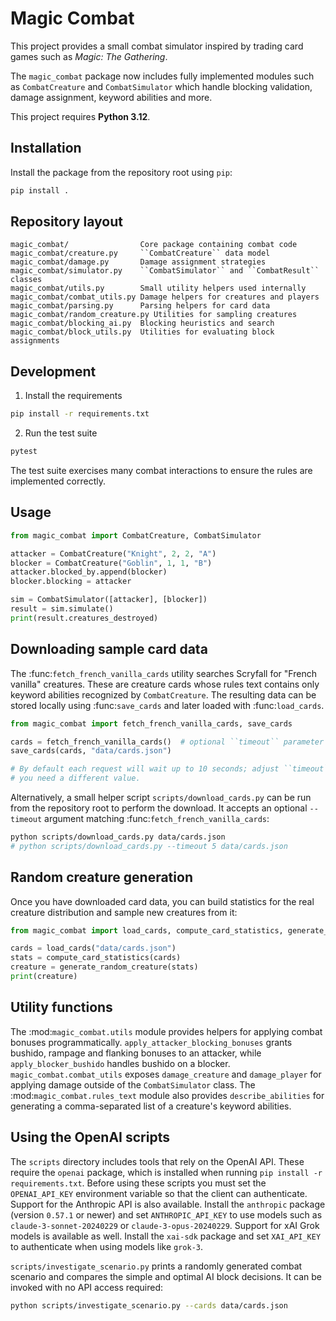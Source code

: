 # Magic Combat

This project provides a small combat simulator inspired by trading card games
such as *Magic: The Gathering*.

The ``magic_combat`` package now includes fully implemented modules such as
``CombatCreature`` and ``CombatSimulator`` which handle blocking validation,
damage assignment, keyword abilities and more.

This project requires **Python 3.12**.

## Installation

Install the package from the repository root using ``pip``:

```bash
pip install .
```

## Repository layout

```
magic_combat/                Core package containing combat code
magic_combat/creature.py     ``CombatCreature`` data model
magic_combat/damage.py       Damage assignment strategies
magic_combat/simulator.py    ``CombatSimulator`` and ``CombatResult`` classes
magic_combat/utils.py        Small utility helpers used internally
magic_combat/combat_utils.py Damage helpers for creatures and players
magic_combat/parsing.py      Parsing helpers for card data
magic_combat/random_creature.py Utilities for sampling creatures
magic_combat/blocking_ai.py  Blocking heuristics and search
magic_combat/block_utils.py  Utilities for evaluating block assignments
```

## Development

1. Install the requirements

```bash
pip install -r requirements.txt
```

2. Run the test suite

```bash
pytest
```

The test suite exercises many combat interactions to ensure the rules are
implemented correctly.

## Usage

```python
from magic_combat import CombatCreature, CombatSimulator

attacker = CombatCreature("Knight", 2, 2, "A")
blocker = CombatCreature("Goblin", 1, 1, "B")
attacker.blocked_by.append(blocker)
blocker.blocking = attacker

sim = CombatSimulator([attacker], [blocker])
result = sim.simulate()
print(result.creatures_destroyed)
```

## Downloading sample card data

The :func:`fetch_french_vanilla_cards` utility searches Scryfall for
"French vanilla" creatures. These are creature cards whose rules text
contains only keyword abilities recognized by ``CombatCreature``. The
resulting data can be stored locally using :func:`save_cards` and later
loaded with :func:`load_cards`.

```python
from magic_combat import fetch_french_vanilla_cards, save_cards

cards = fetch_french_vanilla_cards()  # optional ``timeout`` parameter
save_cards(cards, "data/cards.json")

# By default each request will wait up to 10 seconds; adjust ``timeout`` if
# you need a different value.
```

Alternatively, a small helper script ``scripts/download_cards.py`` can be run
from the repository root to perform the download.  It accepts an optional
``--timeout`` argument matching :func:`fetch_french_vanilla_cards`:

```bash
python scripts/download_cards.py data/cards.json
# python scripts/download_cards.py --timeout 5 data/cards.json
```

## Random creature generation

Once you have downloaded card data, you can build statistics for the real
creature distribution and sample new creatures from it:

```python
from magic_combat import load_cards, compute_card_statistics, generate_random_creature

cards = load_cards("data/cards.json")
stats = compute_card_statistics(cards)
creature = generate_random_creature(stats)
print(creature)
```

## Utility functions

The :mod:`magic_combat.utils` module provides helpers for applying combat
bonuses programmatically. ``apply_attacker_blocking_bonuses`` grants bushido,
rampage and flanking bonuses to an attacker, while ``apply_blocker_bushido``
handles bushido on a blocker. ``magic_combat.combat_utils`` exposes
``damage_creature`` and ``damage_player`` for applying damage outside of the
``CombatSimulator`` class. The :mod:`magic_combat.rules_text` module also
provides ``describe_abilities`` for generating a comma-separated list of a
creature's keyword abilities.

## Using the OpenAI scripts

The ``scripts`` directory includes tools that rely on the OpenAI API.  These
require the ``openai`` package, which is installed when running ``pip install
-r requirements.txt``.  Before using these scripts you must set the
``OPENAI_API_KEY`` environment variable so that the client can authenticate.
Support for the Anthropic API is also available.  Install the ``anthropic``
package (version ``0.57.1`` or newer) and set ``ANTHROPIC_API_KEY`` to use models such as
``claude-3-sonnet-20240229`` or ``claude-3-opus-20240229``.
Support for xAI Grok models is available as well. Install the ``xai-sdk``
package and set ``XAI_API_KEY`` to authenticate when using models like
``grok-3``.

``scripts/investigate_scenario.py`` prints a randomly generated combat
scenario and compares the simple and optimal AI block decisions.  It can be
invoked with no API access required:

```bash
python scripts/investigate_scenario.py --cards data/cards.json
```
